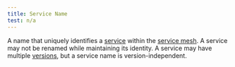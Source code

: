 ```yaml
---
title: Service Name
test: n/a
---
```


A name that uniquely identifies a [service](/es/docs/reference/glossary/#service) within the [service mesh](/es/docs/reference/glossary/#service-mesh).
A service may not be renamed while maintaining its identity.
A service may have multiple [versions](/es/docs/reference/glossary/#service-version), but a service name is version-independent.
